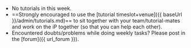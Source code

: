 * No tutorials in this week.
* ==Strongly encouraged to use the [tutorial timeslot+venue]({{ baseUrl }}/admin/tutorials.md)== to sit together with your team/tutorial-mates and work on the iP together (so that you can help each other).
* Encountered doubts/problems while doing weekly tasks? Please post in the [forum]({{ url_forum }}).